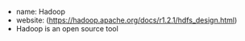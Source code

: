 * name: Hadoop
* website: (https://hadoop.apache.org/docs/r1.2.1/hdfs_design.html)
* Hadoop is an open source tool 
